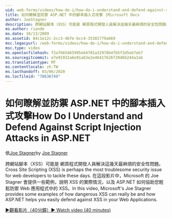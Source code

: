 ```yaml
---
uid: web-forms/videos/how-do-i/how-do-i-understand-and-defend-against-script-injection-attacks-in-aspnet
title: 如何瞭解並防禦 ASP.NET 中的腳本插入式攻擊 |Microsoft Docs
author: JoeStagner
description: 跨網站腳本（XSS）可能是 網頁程式開發人員解決這幾天最麻煩的安全性問題。 在這段影片中，Microsoft 的 Joe Stagner pro 。
ms.author: riande
ms.date: 10/13/2009
ms.assetid: 84c1e12c-2cc3-4bfe-bcc4-35381779a669
msc.legacyurl: /web-forms/videos/how-do-i/how-do-i-understand-and-defend-against-script-injection-attacks-in-aspnet
msc.type: video
ms.openlocfilehash: f2af665465995e64701a32970b4fb5f3d5eb7eb7
ms.sourcegitcommit: e7e91932a6e91a63e2e46417626f39d6b244a3ab
ms.translationtype: MT
ms.contentlocale: zh-TW
ms.lasthandoff: 03/06/2020
ms.locfileid: "78636749"
---
```

# <a name="how-do-i-understand-and-defend-against-script-injection-attacks-in-aspnet"></a><span data-ttu-id="33c77-104">如何瞭解並防禦 ASP.NET 中的腳本插入式攻擊</span><span class="sxs-lookup"><span data-stu-id="33c77-104">How Do I Understand and Defend Against Script Injection Attacks in ASP.NET</span></span>

<span data-ttu-id="33c77-105">依[Joe Stagner](https://github.com/JoeStagner)</span><span class="sxs-lookup"><span data-stu-id="33c77-105">by [Joe Stagner](https://github.com/JoeStagner)</span></span>

<span data-ttu-id="33c77-106">跨網站腳本（XSS）可能是 網頁程式開發人員解決這幾天最麻煩的安全性問題。</span><span class="sxs-lookup"><span data-stu-id="33c77-106">Cross Site Scripting (XSS) is perhaps the most troublesome security issue for web developers to tackle these days.</span></span> <span data-ttu-id="33c77-107">在這段影片中，Microsoft 的 Joe Stagner 會提供一些範例，說明 XSS 的實際情況，以及 ASP.NET 如何協助您輕鬆防禦 Web 應用程式中的 XSS。</span><span class="sxs-lookup"><span data-stu-id="33c77-107">In this video, Microsoft's Joe Stagner provides some examples of how dangerous XSS can really be and how ASP.NET helps you easily defend against XSS in your Web Applications.</span></span>

[<span data-ttu-id="33c77-108">&#9654;觀看影片（40分鐘）</span><span class="sxs-lookup"><span data-stu-id="33c77-108">&#9654; Watch video (40 minutes)</span></span>](https://channel9.msdn.com/Blogs/ASP-NET-Site-Videos/how-do-i-understand-and-defend-against-script-injection-attacks-in-aspnet)
